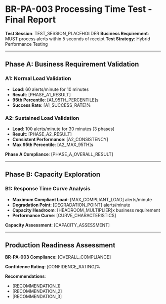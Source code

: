 # BR-PA-003 Processing Time Test - Final Report

**Test Session**: TEST_SESSION_PLACEHOLDER
**Business Requirement**: MUST process alerts within 5 seconds of receipt
**Test Strategy**: Hybrid Performance Testing

---

## Phase A: Business Requirement Validation

### A1: Normal Load Validation
- **Load**: 60 alerts/minute for 10 minutes
- **Result**: [PHASE_A1_RESULT]
- **95th Percentile**: [A1_95TH_PERCENTILE]s
- **Success Rate**: [A1_SUCCESS_RATE]%

### A2: Sustained Load Validation
- **Load**: 100 alerts/minute for 30 minutes (3 phases)
- **Result**: [PHASE_A2_RESULT]
- **Consistent Performance**: [A2_CONSISTENCY]
- **Max 95th Percentile**: [A2_MAX_95TH]s

**Phase A Compliance**: [PHASE_A_OVERALL_RESULT]

---

## Phase B: Capacity Exploration

### B1: Response Time Curve Analysis
- **Maximum Compliant Load**: [MAX_COMPLIANT_LOAD] alerts/minute
- **Degradation Point**: [DEGRADATION_POINT] alerts/minute
- **Capacity Headroom**: [HEADROOM_MULTIPLIER]x business requirement
- **Performance Curve**: [CURVE_CHARACTERISTICS]

**Capacity Assessment**: [CAPACITY_ASSESSMENT]

---

## Production Readiness Assessment

**BR-PA-003 Compliance**: [OVERALL_COMPLIANCE]

**Confidence Rating**: [CONFIDENCE_RATING]%

**Recommendations**:
- [RECOMMENDATION_1]
- [RECOMMENDATION_2]
- [RECOMMENDATION_3]